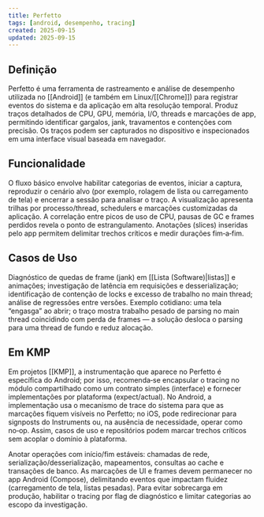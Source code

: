 ```yaml
---
title: Perfetto
tags: [android, desempenho, tracing]
created: 2025-09-15
updated: 2025-09-15
---
```


## Definição

Perfetto é uma ferramenta de rastreamento e análise de desempenho utilizada no [[Android]] (e também em Linux/[[Chrome]]) para registrar eventos do sistema e da aplicação em alta resolução temporal. Produz traços detalhados de CPU, GPU, memória, I/O, threads e marcações de app, permitindo identificar gargalos, jank, travamentos e contenções com precisão. Os traços podem ser capturados no dispositivo e inspecionados em uma interface visual baseada em navegador.

## Funcionalidade

O fluxo básico envolve habilitar categorias de eventos, iniciar a captura, reproduzir o cenário alvo (por exemplo, rolagem de lista ou carregamento de tela) e encerrar a sessão para analisar o traço. A visualização apresenta trilhas por processo/thread, schedulers e marcações customizadas da aplicação. A correlação entre picos de uso de CPU, pausas de GC e frames perdidos revela o ponto de estrangulamento. Anotações (slices) inseridas pelo app permitem delimitar trechos críticos e medir durações fim‑a‑fim.

## Casos de Uso

Diagnóstico de quedas de frame (jank) em [[Lista (Software)|listas]] e animações; investigação de latência em requisições e desserialização; identificação de contenção de locks e excesso de trabalho no main thread; análise de regressões entre versões. Exemplo cotidiano: uma tela “engasga” ao abrir; o traço mostra trabalho pesado de parsing no main thread coincidindo com perda de frames — a solução desloca o parsing para uma thread de fundo e reduz alocação.

## Em KMP

Em projetos [[KMP]], a instrumentação que aparece no Perfetto é específica do Android; por isso, recomenda‑se encapsular o tracing no módulo compartilhado como um contrato simples (interface) e fornecer implementações por plataforma (expect/actual). No Android, a implementação usa o mecanismo de trace do sistema para que as marcações fiquem visíveis no Perfetto; no iOS, pode redirecionar para signposts do Instruments ou, na ausência de necessidade, operar como no‑op. Assim, casos de uso e repositórios podem marcar trechos críticos sem acoplar o domínio à plataforma.

Anotar operações com início/fim estáveis: chamadas de rede, serialização/desserialização, mapeamentos, consultas ao cache e transações de banco. As marcações de UI e frames devem permanecer no app Android (Compose), delimitando eventos que impactam fluidez (carregamento de tela, listas pesadas). Para evitar sobrecarga em produção, habilitar o tracing por flag de diagnóstico e limitar categorias ao escopo da investigação.

